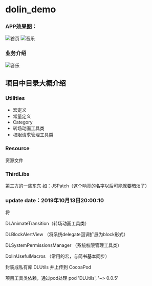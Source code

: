 # dolin_demo
### APP效果图：
![首页](https://github.com/liaoshaolim/dolin_demo/raw/master/Screen/index.png)
![音乐](https://github.com/liaoshaolim/dolin_demo/raw/master/Screen/music.png)

### 业务介绍
![音乐](https://github.com/liaoshaolim/dolin_demo/raw/master/Screen/introduce.png)

## 项目中目录大概介绍
### Utilities
 * 宏定义
 * 常量定义
 * Category
 * 转场动画工具类
 * 权限请求管理工具类

### Resource
资源文件

### ThirdLibs
第三方的一些东东
如：JSPatch（这个响亮的名字以后可能就要暗淡了）

### update date：2019年10月13日20:00:10
将 

DLAnimateTransition（转场动画工具类）

DLBlockAlertView （将系统delegate回调扩展为block形式）

DLSystemPermissionsManager （系统权限管理工具类）

DolinUsefulMacros （常用的宏，与简书基本同步）

封装成私有库 DLUtils 并上传到 CocoaPod

项目工具类依赖，通过pod处理 pod 'DLUtils', '~> 0.0.5'